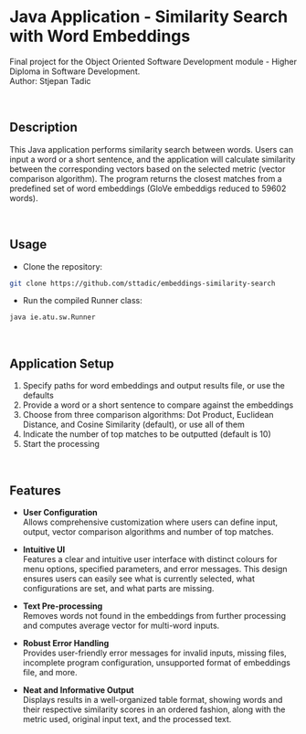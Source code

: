 # Java Application - Similarity Search with Word Embeddings
Final project for the Object Oriented Software Development module - Higher Diploma in Software Development. <br>
Author: Stjepan Tadic

<br>

## Description
This Java application performs similarity search between words. Users can input a word or a short sentence, and the application will calculate similarity between the corresponding vectors based on the selected metric (vector comparison algorithm). The program returns the closest matches from a predefined set of word embeddings (GloVe embeddigs reduced to 59602 words).

<br>

## Usage
- Clone the repository:
```bash
git clone https://github.com/sttadic/embeddings-similarity-search
```

- Run the compiled Runner class:
```bash
java ie.atu.sw.Runner
```
<br>

## Application Setup

1. Specify paths for word embeddings and output results file, or use the defaults
2. Provide a word or a short sentence to compare against the embeddings
3. Choose from three comparison algorithms: Dot Product, Euclidean Distance, and Cosine Similarity (default), or use all of them
4. Indicate the number of top matches to be outputted (default is 10)
5. Start the processing

<br>

## Features

- **User Configuration** <br>
Allows comprehensive customization where users can define input, output, vector comparison algorithms and number of top matches.

- **Intuitive UI** <br>
Features a clear and intuitive user interface with distinct colours for menu options, specified parameters, and error messages. This design ensures users can easily see what is currently selected, what configurations are set, and what parts are missing.

- **Text Pre-processing** <br>
Removes words not found in the embeddings from further processing and computes average vector for multi-word inputs.

- **Robust Error Handling** <br> 
Provides user-friendly error messages for invalid inputs, missing files, incomplete program configuration, unsupported format of embeddings file, and more.

- **Neat and Informative Output** <br>
Displays results in a well-organized table format, showing words and their respective similarity scores in an ordered fashion, along with the metric used, original input text, and the processed text.